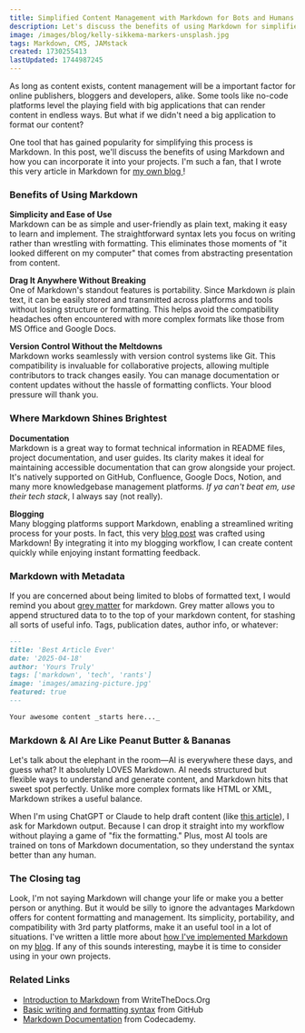 ```yaml
---
title: Simplified Content Management with Markdown for Bots and Humans
description: Let's discuss the benefits of using Markdown for simplified content management. Incorporate Markdown into your projects, from documentation to blogging, to enhance your content workflow
image: /images/blog/kelly-sikkema-markers-unsplash.jpg
tags: Markdown, CMS, JAMstack
created: 1730255413
lastUpdated: 1744987245
---
```


As long as content exists, content management will be a important factor for online publishers, bloggers and developers, alike. Some tools like no-code platforms level the playing field with big applications that can render content in endless ways. But what if we didn't need a big application to format our content?

One tool that has gained popularity for simplifying this process is Markdown. In this post, we'll discuss the benefits of using Markdown and how you can incorporate it into your projects. I'm such a fan, that I wrote this very article in Markdown for [my own blog ](https://magill.dev/blog)!

### Benefits of Using Markdown

**Simplicity and Ease of Use**  
Markdown can be as simple and user-friendly as plain text, making it easy to learn and implement. The straightforward syntax lets you focus on writing rather than wrestling with formatting. This eliminates those moments of "it looked different on my computer" that comes from abstracting presentation from content.

**Drag It Anywhere Without Breaking**  
One of Markdown's standout features is portability. Since Markdown _is_ plain text, it can be easily stored and transmitted across platforms and tools without losing structure or formatting. This helps avoid the compatibility headaches often encountered with more complex formats like those from MS Office and Google Docs.

**Version Control Without the Meltdowns**  
Markdown works seamlessly with version control systems like Git. This compatibility is invaluable for collaborative projects, allowing multiple contributors to track changes easily. You can manage documentation or content updates without the hassle of formatting conflicts. Your blood pressure will thank you.

### Where Markdown Shines Brightest

**Documentation**  
Markdown is a great way to format technical information in README files, project documentation, and user guides. Its clarity makes it ideal for maintaining accessible documentation that can grow alongside your project. It's natively supported on GitHub, Confluence, Google Docs, Notion, and many more knowledgebase management platforms. _If ya can't beat em, use their tech stack_, I always say (not really).

**Blogging**  
Many blogging platforms support Markdown, enabling a streamlined writing process for your posts. In fact, this very [blog post](https://magill.dev/post/simplified-content-management-with-markdown) was crafted using Markdown! By integrating it into my blogging workflow, I can create content quickly while enjoying instant formatting feedback.

### Markdown with Metadata

If you are concerned about being limited to blobs of formatted text, I would remind you about [grey matter](https://www.npmjs.com/package/gray-matter) for markdown. Grey matter allows you to append structured data to to the top of your markdown content, for stashing all sorts of useful info. Tags, publication dates, author info, or whatever:

```markdown
---
title: 'Best Article Ever'
date: '2025-04-18'
author: 'Yours Truly'
tags: ['markdown', 'tech', 'rants']
image: 'images/amazing-picture.jpg'
featured: true
---

Your awesome content _starts here..._
```

### Markdown & AI Are Like Peanut Butter & Bananas

Let's talk about the elephant in the room—AI is everywhere these days, and guess what? It absolutely LOVES Markdown. AI needs structured but flexible ways to understand and generate content, and Markdown hits that sweet spot perfectly. Unlike more complex formats like HTML or XML, Markdown strikes a useful balance.

When I'm using ChatGPT or Claude to help draft content (like [this article](https://magill.dev/post/row-level-security-in-serverless-postgresql-for-hipaa-compliance)), I ask for Markdown output. Because I can drop it straight into my workflow without playing a game of "fix the formatting." Plus, most AI tools are trained on tons of Markdown documentation, so they understand the syntax better than any human.

### The Closing tag

Look, I'm not saying Markdown will change your life or make you a better person or anything. But it would be silly to ignore the advantages Markdown offers for content formatting and management. Its simplicity, portability, and compatibility with 3rd party platforms, make it an useful tool in a lot of situations. I've written a little more about [how I've implemented Markdown](https://magill.dev/post/lets-breakdown-this-website) on my [blog](https://magill.dev/). If any of this sounds interesting, maybe it is time to consider using in your own projects.

### Related Links

- [Introduction to Markdown](https://www.writethedocs.org/guide/writing/markdown/) from WriteTheDocs.Org
- [Basic writing and formatting syntax](https://docs.github.com/en/get-started/writing-on-github/getting-started-with-writing-and-formatting-on-github/basic-writing-and-formatting-syntax) from GitHub
- [Markdown Documentation](https://www.codecademy.com/resources/docs/markdown) from Codecademy.
